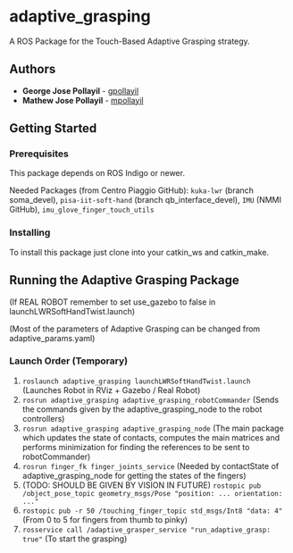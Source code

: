 # adaptive_grasping

A ROS Package for the Touch-Based Adaptive Grasping strategy.

## Authors

* **George Jose Pollayil** - [gpollayil](https://github.com/gpollayil)
* **Mathew Jose Pollayil** - [mpollayil](https://github.com/mpollayil)

## Getting Started

### Prerequisites

This package depends on ROS Indigo or newer.

Needed Packages (from Centro Piaggio GitHub):
`kuka-lwr` (branch soma_devel), `pisa-iit-soft-hand` (branch qb_interface_devel), `IMU` (NMMI GitHub), `imu_glove_finger_touch_utils`

### Installing

To install this package just clone into your catkin_ws and catkin_make.

## Running the Adaptive Grasping Package

(If REAL ROBOT remember to set use_gazebo to false in launchLWRSoftHandTwist.launch)

(Most of the parameters of Adaptive Grasping can be changed from adaptive_params.yaml)

### Launch Order (Temporary)

1. `roslaunch adaptive_grasping launchLWRSoftHandTwist.launch` (Launches Robot in RViz + Gazebo / Real Robot)
2. `rosrun adaptive_grasping adaptive_grasping_robotCommander` (Sends the commands given by the adaptive_grasping_node to the robot controllers)
3. `rosrun adaptive_grasping adaptive_grasping_node` (The main package which updates the state of contacts, computes the main matrices and performs minimization for finding the references to be sent to robotCommander)
4. `rosrun finger_fk finger_joints_service` (Needed by contactState of adaptive_grasping_node for getting the states of the fingers)
5. (TODO: SHOULD BE GIVEN BY VISION IN FUTURE) `rostopic pub /object_pose_topic geometry_msgs/Pose "position: ... orientation: ..."`
6. `rostopic pub -r 50 /touching_finger_topic std_msgs/Int8 "data: 4"` (From 0 to 5 for fingers from thumb to pinky)
7. `rosservice call /adaptive_grasper_service "run_adaptive_grasp: true"` (To start the grasping)


